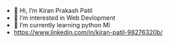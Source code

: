 - 👋 Hi, I’m Kiran Prakash Patil
- 👀 I’m interested in Web Devlopment
- 🌱 I’m currently learning python Ml
- https://www.linkedin.com/in/kiran-patil-98276320b/

<!---
patilkiran02/patilkiran02 is a ✨ special ✨ repository because its `README.md` (this file) appears on your GitHub profile.
You can click the Preview link to take a look at your changes.
--->

